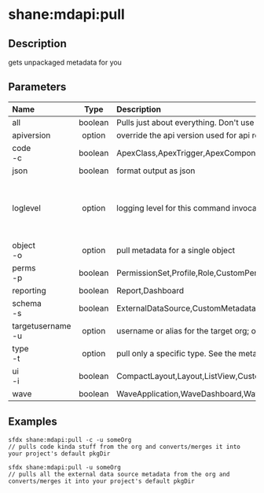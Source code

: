 <!-- This file has been generated with command 'sfdx hardis:doc:plugin:generate'. Please do not update it manually or it may be overwritten -->
# shane:mdapi:pull

## Description

gets unpackaged metadata for you

## Parameters

|Name|Type|Description|Default|Required|Options|
|:---|:--:|:----------|:-----:|:------:|:-----:|
|all|boolean|Pulls just about everything.  Don't use this flag with any other subset of metadata.  Not recommended for really large metadata orgs because it'll overflow stdout||||
|apiversion|option|override the api version used for api requests made by this command||||
|code<br/>-c|boolean|ApexClass,ApexTrigger,ApexComponent,ApexPage,AuraDefinitionBundle,StaticResource||||
|json|boolean|format output as json||||
|loglevel|option|logging level for this command invocation|warn||trace<br/>debug<br/>info<br/>warn<br/>error<br/>fatal|
|object<br/>-o|option|pull metadata for a single object||||
|perms<br/>-p|boolean|PermissionSet,Profile,Role,CustomPermission,Group||||
|reporting|boolean|Report,Dashboard||||
|schema<br/>-s|boolean|ExternalDataSource,CustomMetadata,RecordType,GlobalValueSet,CustomField,CustomObject,StandardValueSet||||
|targetusername<br/>-u|option|username or alias for the target org; overrides default target org||||
|type<br/>-t|option|pull only a specific type.  See the metadata api docs for type names||||
|ui<br/>-i|boolean|CompactLayout,Layout,ListView,CustomTab,AppMenu,CustomApplication,CustomPageWebLink,HomePageComponent,HomePageLayout,PathAssistant,WebLink,CustomLabels,FlexiPage,QuickAction||||
|wave|boolean|WaveApplication,WaveDashboard,WaveDataflow,WaveLens,WaveTemplateBundle,Wavexmd,WaveDataset||||

## Examples

```shell
sfdx shane:mdapi:pull -c -u someOrg
// pulls code kinda stuff from the org and converts/merges it into your project's default pkgDir

```

```shell
sfdx shane:mdapi:pull -u someOrg
// pulls all the external data source metadata from the org and converts/merges it into your project's default pkgDir

```



